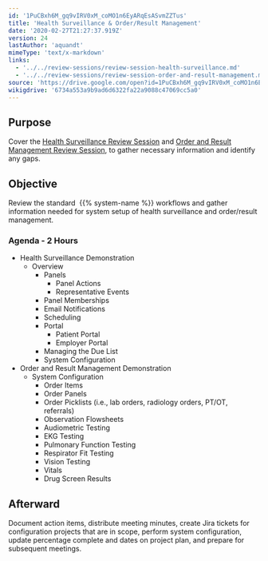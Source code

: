 ```yaml
---
id: '1PuCBxh6M_gq9vIRV0xM_coMO1n6EyARqEsASvmZZTus'
title: 'Health Surveillance & Order/Result Management'
date: '2020-02-27T21:27:37.919Z'
version: 24
lastAuthor: 'aquandt'
mimeType: 'text/x-markdown'
links:
  - '../../review-sessions/review-session-health-surveillance.md'
  - '../../review-sessions/review-session-order-and-result-management.md'
source: 'https://drive.google.com/open?id=1PuCBxh6M_gq9vIRV0xM_coMO1n6EyARqEsASvmZZTus'
wikigdrive: '6734a553a9b9ad6d6322fa22a9088c47069cc5a0'
---
```

## Purpose

Cover the [Health Surveillance Review Session](../../review-sessions/review-session-health-surveillance.md) and [Order and Result Management Review Session](../../review-sessions/review-session-order-and-result-management.md), to gather necessary information and identify any gaps.

## Objective

Review the standard  {{% system-name %}} workflows and gather information needed for system setup of health surveillance and order/result management.

### Agenda - 2 Hours

* Health Surveillance Demonstration
    * Overview
        * Panels
            * Panel Actions
            * Representative Events
        * Panel Memberships
        * Email Notifications
        * Scheduling
        * Portal
            * Patient Portal
            * Employer Portal
        * Managing the Due List
        * System Configuration
* Order and Result Management Demonstration
    * System Configuration
        * Order Items
        * Order Panels
        * Order Picklists (i.e., lab orders, radiology orders, PT/OT, referrals)
        * Observation Flowsheets
        * Audiometric Testing
        * EKG Testing
        * Pulmonary Function Testing
        * Respirator Fit Testing
        * Vision Testing
        * Vitals
        * Drug Screen Results

## Afterward

Document action items, distribute meeting minutes, create Jira tickets for configuration projects that are in scope, perform system configuration, update percentage complete and dates on project plan, and prepare for subsequent meetings.
